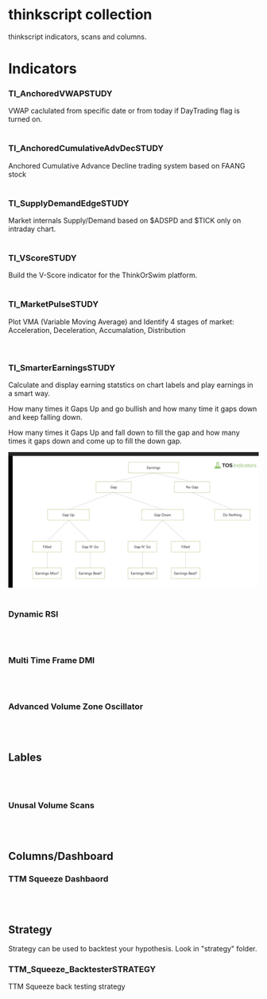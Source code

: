 # thinkscript collection
thinkscript indicators, scans and columns.

# Indicators 

### TI_AnchoredVWAPSTUDY
VWAP caclulated from specific date or from today if DayTrading flag is turned on. 
<br/><br/>

### TI_AnchoredCumulativeAdvDecSTUDY

Anchored Cumulative Advance Decline trading system based on FAANG stock
<br/><br/>



### TI_SupplyDemandEdgeSTUDY
Market internals Supply/Demand based on $ADSPD and $TICK only on intraday chart. 
<br/><br/> 

### TI_VScoreSTUDY
Build the V-Score indicator for the ThinkOrSwim platform.
<br/><br/>


### TI_MarketPulseSTUDY
Plot VMA (Variable Moving Average) and Identify 4 stages of market: Acceleration, Deceleration, Accumalation, Distribution  
<br/><br/>


### TI_SmarterEarningsSTUDY
Calculate and display earning statstics on chart labels and play earnings in a smart way. 

How many times it Gaps Up and go bullish and how many time it gaps down and keep falling down. 

How many times it Gaps Up and fall down to fill the gap and how many times it gaps down and come up to fill the down gap. 

![Smart Earning Flow Chart](images/SmartEarnings.png?raw=true "SmartEarningFlowChart")
<br/><br/>

### Dynamic RSI


<br/><br/>

### Multi Time Frame DMI 

<br/><br/>

### Advanced Volume Zone Oscillator

<br/><br/>


## Lables


<br/><br/>




### Unusal Volume Scans

<br/><br/>


## Columns/Dashboard

### TTM Squeeze Dashbaord

<br/><br/>

## Strategy

Strategy can be used to backtest your hypothesis. Look in "strategy" folder. 

### TTM_Squeeze_BacktesterSTRATEGY
TTM Squeeze back testing strategy
<br/><br/>